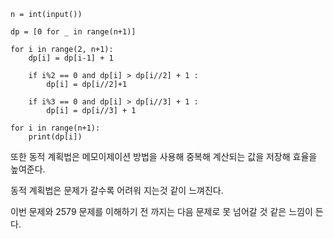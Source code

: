 ```
n = int(input())

dp = [0 for _ in range(n+1)]

for i in range(2, n+1):
    dp[i] = dp[i-1] + 1  

    if i%2 == 0 and dp[i] > dp[i//2] + 1 :
        dp[i] = dp[i//2]+1
        
    if i%3 == 0 and dp[i] > dp[i//3] + 1 :
        dp[i] = dp[i//3] + 1
        
for i in range(n+1):
    print(dp[i])
```
또한 동적 계획법은 메모이제이션 방법을 사용해 중복해 계산되는 값을 저장해 효율을 높여준다.

동적 계획법은 문제가 갈수록 어려워 지는것 같이 느껴진다. 

이번 문제와 2579 문제를 이해하기 전 까지는 다음 문제로 못 넘어갈 것 같은 느낌이 든다.